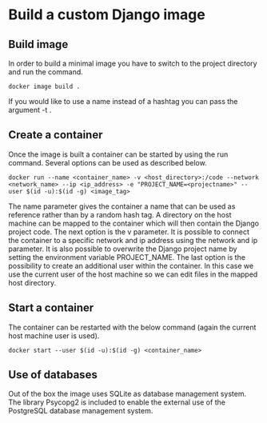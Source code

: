 # Build a custom Django image

## Build image

In order to build a minimal image you have to switch to the project directory and run the command.

	docker image build .

If you would like to use a name instead of a hashtag you can pass the argument -t <tagname>.

## Create a container

Once the image is built a container can be started by using the run command. Several options can be used as described below.

	docker run --name <container_name> -v <host_directory>:/code --network <network_name> --ip <ip_address> -e "PROJECT_NAME=<projectname>" --user $(id -u):$(id -g) <image_tag>

The name parameter gives the container a name that can be used as reference rather than by a random hash tag. A directory on the host machine can be mapped to the container which will then contain the Django project code.
The next option is the v parameter. It is possible to connect the container to a specific network and ip address using the network and ip parameter. It is also possible to overwrite the Django project name by setting the environment variable PROJECT_NAME.
The last option is the possibility to create an additional user within the container. In this case we use the current user of the host machine so we can edit files in the mapped host directory.

## Start a container

The container can be restarted with the below command (again the current host machine user is used).

	docker start --user $(id -u):$(id -g) <container_name>

## Use of databases

Out of the box the image uses SQLite as database management system. The library Psycopg2 is included to enable the external use of the PostgreSQL database management system.
